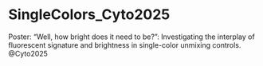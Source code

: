 # SingleColors_Cyto2025
Poster: “Well, how bright does it need to be?”: Investigating the interplay of fluorescent signature and brightness in single-color unmixing controls. @Cyto2025 
